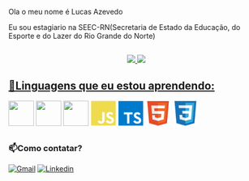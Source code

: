 Ola o meu nome é Lucas Azevedo

Eu sou estagiario na SEEC-RN(Secretaria de Estado da Educação, do Esporte e do Lazer do Rio Grande do Norte)

##
<div align="center" >
<a href="https://github.com/LucasAzevedoCosta" >
<img src="https://github-readme-stats.vercel.app/api?username=LucasAzevedoCosta&show_icons=true&show=discussions_answered&theme=ambient_gradient" >
<img src="https://github-readme-stats.vercel.app/api/top-langs/?username=LucasAzevedoCosta&layout=donut&theme=prussian" >
</div>
  
##

<div style="display: inline_block" >
  <h2>📖Linguagens que eu estou aprendendo:</h2>
  <a target="_blank" href="https://www.python.org"><img src="https://cdn.jsdelivr.net/gh/devicons/devicon@latest/icons/python/python-original.svg" width="50" height="50" /><a/>
  <a target="_blank" href="https://git-scm.com/"><img src="https://cdn.jsdelivr.net/gh/devicons/devicon@latest/icons/git/git-original.svg" width="50" height="50" /><a/>
  <a target="_blank" href="https://dev.java/"><img src="https://cdn.jsdelivr.net/gh/devicons/devicon@latest/icons/java/java-original.svg" width="50" height="50" /><a/>
  <a target="_blank" href="#"><img src="https://raw.githubusercontent.com/devicons/devicon/master/icons/javascript/javascript-plain.svg" width="50" height="50" /><a/>
  <a target="_blank" href="#"><img src="https://raw.githubusercontent.com/devicons/devicon/master/icons/typescript/typescript-plain.svg" width="50" height="50" /><a/>
  <a target="_blank" href="#"><img src="https://raw.githubusercontent.com/devicons/devicon/master/icons/html5/html5-original.svg" width="50" height="50" /><a/>
  <a target="_blank" href="#"><img src="https://raw.githubusercontent.com/devicons/devicon/master/icons/css3/css3-original.svg" width="50" height="50" /><a/>

  
</div>

##


  ### 📫Como contatar?
[![Gmail](https://img.shields.io/badge/Gmail-D14836?style=for-the-badge&logo=gmail&logoColor=white)](mailto:eozecos@gmail.com)
[![Linkedin](https://img.shields.io/badge/linkedin-%230077B5.svg?style=for-the-badge&logo=linkedin&logoColor=white)](www.linkedin.com/in/#)
